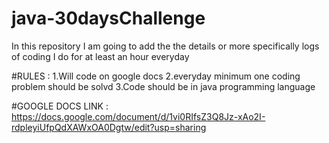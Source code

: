 # java-30daysChallenge
In this repository I am going to add the the details or more specifically logs of coding I do for at least an hour everyday

#RULES :
1.Will code on google docs
2.everyday minimum one coding problem should be solvd
3.Code should be in java programming language


#GOOGLE DOCS LINK :   https://docs.google.com/document/d/1vi0RIfsZ3Q8Jz-xAo2I-rdpleyiUfpQdXAWxOA0Dgtw/edit?usp=sharing
